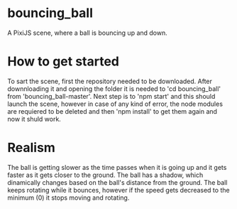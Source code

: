 # bouncing_ball
A PixiJS scene, where a ball is bouncing up and down.

# How to get started
To sart the scene, first the repository needed to be downloaded.
After downnloading it and opening the folder it is needed to 'cd bouncing_ball' from 'bouncing_ball-master'.
Next step is to 'npm start' and this should launch the scene, however in case of any kind of error, the node
modules are requiered to be deleted and then 'npm install' to get them again and now it shuld work.

# Realism
The ball is getting slower as the time passes when it is going up and it gets faster as it gets closer to the ground.
The ball has a shadow, which dinamically changes based on the ball's distance from the ground.
The ball keeps rotating while it bounces, however if the speed gets decreased to the minimum (0) it stops moving and rotating.
